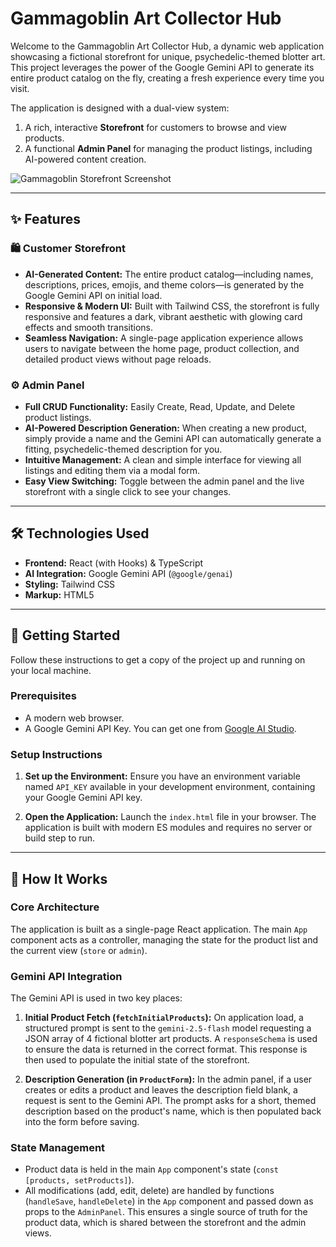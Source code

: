 # Gammagoblin Art Collector Hub

Welcome to the Gammagoblin Art Collector Hub, a dynamic web application showcasing a fictional storefront for unique, psychedelic-themed blotter art. This project leverages the power of the Google Gemini API to generate its entire product catalog on the fly, creating a fresh experience every time you visit.

The application is designed with a dual-view system:
1.  A rich, interactive **Storefront** for customers to browse and view products.
2.  A functional **Admin Panel** for managing the product listings, including AI-powered content creation.

![Gammagoblin Storefront Screenshot](https://storage.googleapis.com/aistudio-project-assets/github-project-readme-images/gammagoblin-screenshot.png)

---

## ✨ Features

### 🛍️ Customer Storefront
- **AI-Generated Content:** The entire product catalog—including names, descriptions, prices, emojis, and theme colors—is generated by the Google Gemini API on initial load.
- **Responsive & Modern UI:** Built with Tailwind CSS, the storefront is fully responsive and features a dark, vibrant aesthetic with glowing card effects and smooth transitions.
- **Seamless Navigation:** A single-page application experience allows users to navigate between the home page, product collection, and detailed product views without page reloads.

### ⚙️ Admin Panel
- **Full CRUD Functionality:** Easily Create, Read, Update, and Delete product listings.
- **AI-Powered Description Generation:** When creating a new product, simply provide a name and the Gemini API can automatically generate a fitting, psychedelic-themed description for you.
- **Intuitive Management:** A clean and simple interface for viewing all listings and editing them via a modal form.
- **Easy View Switching:** Toggle between the admin panel and the live storefront with a single click to see your changes.

---

## 🛠️ Technologies Used

- **Frontend:** React (with Hooks) & TypeScript
- **AI Integration:** Google Gemini API (`@google/genai`)
- **Styling:** Tailwind CSS
- **Markup:** HTML5

---

## 🚀 Getting Started

Follow these instructions to get a copy of the project up and running on your local machine.

### Prerequisites

- A modern web browser.
- A Google Gemini API Key. You can get one from [Google AI Studio](https://aistudio.google.com/).

### Setup Instructions

1.  **Set up the Environment:** Ensure you have an environment variable named `API_KEY` available in your development environment, containing your Google Gemini API key.

2.  **Open the Application:** Launch the `index.html` file in your browser. The application is built with modern ES modules and requires no server or build step to run.

---

## 🔬 How It Works

### Core Architecture
The application is built as a single-page React application. The main `App` component acts as a controller, managing the state for the product list and the current view (`store` or `admin`).

### Gemini API Integration
The Gemini API is used in two key places:

1.  **Initial Product Fetch (`fetchInitialProducts`):** On application load, a structured prompt is sent to the `gemini-2.5-flash` model requesting a JSON array of 4 fictional blotter art products. A `responseSchema` is used to ensure the data is returned in the correct format. This response is then used to populate the initial state of the storefront.

2.  **Description Generation (in `ProductForm`):** In the admin panel, if a user creates or edits a product and leaves the description field blank, a request is sent to the Gemini API. The prompt asks for a short, themed description based on the product's name, which is then populated back into the form before saving.

### State Management
- Product data is held in the main `App` component's state (`const [products, setProducts]`).
- All modifications (add, edit, delete) are handled by functions (`handleSave`, `handleDelete`) in the `App` component and passed down as props to the `AdminPanel`. This ensures a single source of truth for the product data, which is shared between the storefront and the admin views.